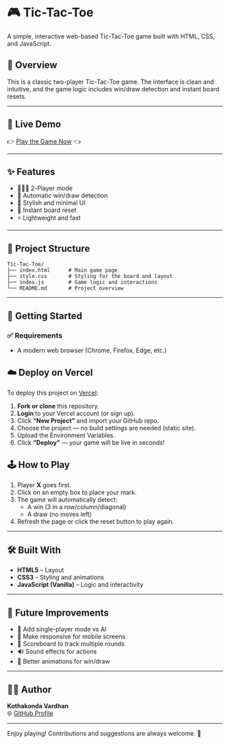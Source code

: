 # 🎮 Tic-Tac-Toe

A simple, interactive web-based Tic-Tac-Toe game built with HTML, CSS, and JavaScript.

## 🧩 Overview

This is a classic two-player Tic-Tac-Toe game. The interface is clean and intuitive, and the game logic includes win/draw detection and instant board resets.

---

## 🔗 Live Demo

👉 [Play the Game Now](https://tic-tac-toe-4lms.vercel.app/) 👈

---

## ✨ Features

- 🧑‍🤝‍🧑 2-Player mode
- 🧠 Automatic win/draw detection
- 🎨 Stylish and minimal UI
- 🔁 Instant board reset
- ⚡ Lightweight and fast

---

## 📂 Project Structure

```
Tic-Tac-Toe/
├── index.html      # Main game page
├── style.css       # Styling for the board and layout
├── index.js        # Game logic and interactions
└── README.md       # Project overview
```

---

## 🚀 Getting Started

### ✅ Requirements

- A modern web browser (Chrome, Firefox, Edge, etc.)

## ☁️ Deploy on Vercel

To deploy this project on [Vercel](https://vercel.com):

1. **Fork or clone** this repository.  
2. **Login** to your Vercel account (or sign up).  
3. Click **“New Project”** and import your GitHub repo.  
4. Choose the project — no build settings are needed (static site).
5. Upload the Environment Variables.
6. Click **“Deploy”** — your game will be live in seconds!
## 🕹️ How to Play

1. Player **X** goes first.
2. Click on an empty box to place your mark.
3. The game will automatically detect:
   - A win (3 in a row/column/diagonal)
   - A draw (no moves left)
4. Refresh the page or click the reset button to play again.

---

## 🛠️ Built With

- **HTML5** – Layout
- **CSS3** – Styling and animations
- **JavaScript (Vanilla)** – Logic and interactivity

---

## 🚧 Future Improvements

- 🤖 Add single-player mode vs AI
- 📱 Make responsive for mobile screens
- 🧮 Scoreboard to track multiple rounds
- 🔊 Sound effects for actions
- 🎨 Better animations for win/draw

---

## 🙋‍♂️ Author

**Kothakonda Vardhan**  
🌐 [GitHub Profile](https://github.com/Kothakonda-Vardhan)

---

Enjoy playing! Contributions and suggestions are always welcome. 🎉
